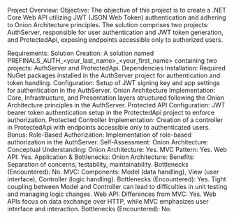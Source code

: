 Project Overview:
Objective:
The objective of this project is to create a .NET Core Web API utilizing JWT (JSON Web Token) authentication and adhering to Onion Architecture principles. The solution comprises two projects: AuthServer, responsible for user authentication and JWT token generation, and ProtectedApi, exposing endpoints accessible only to authorized users.

Requirements:
Solution Creation: A solution named PREFINALS_AUTH_<your_last_name>_<your_first_name> containing two projects: AuthServer and ProtectedApi.
Dependencies Installation: Required NuGet packages installed in the AuthServer project for authentication and token handling.
Configuration: Setup of JWT signing key and app settings for authentication in the AuthServer.
Onion Architecture Implementation: Core, Infrastructure, and Presentation layers structured following the Onion Architecture principles in the AuthServer.
Protected API Configuration: JWT bearer token authentication setup in the ProtectedApi project to enforce authorization.
Protected Controller Implementation: Creation of a controller in ProtectedApi with endpoints accessible only to authenticated users.
Bonus:
Role-Based Authorization: Implementation of role-based authorization in the AuthServer.
Self-Assessment:
Onion Architecture:
Conceptual Understanding:
Onion Architecture: Yes.
MVC Pattern: Yes.
Web API: Yes.
Application & Bottlenecks:
Onion Architecture:
Benefits: Separation of concerns, testability, maintainability.
Bottlenecks (Encountered): No.
MVC:
Components: Model (data handling), View (user interface), Controller (logic handling).
Bottlenecks (Encountered): Yes. Tight coupling between Model and Controller can lead to difficulties in unit testing and managing logic changes.
Web API:
Differences from MVC: Yes. Web APIs focus on data exchange over HTTP, while MVC emphasizes user interface and interaction.
Bottlenecks (Encountered): No.

